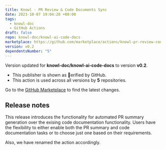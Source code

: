 ```yaml
---
title: Knowl - PR Review & Code Documents Sync
date: 2023-10-07 19:04:20 +00:00
tags:
  - knowl-doc
  - GitHub Actions
draft: false
repo: knowl-doc/knowl-ai-code-docs
marketplace: https://github.com/marketplace/actions/knowl-pr-review-code-documents-sync
version: v0.2
dependentsNumber: "5"
---
```



Version updated for **knowl-doc/knowl-ai-code-docs** to version **v0.2**.
- This publisher is shown as erified by GitHub.
- This action is used across all versions by **5** repositories.

Go to the [GitHub Marketplace](https://github.com/marketplace/actions/knowl-pr-review-code-documents-sync) to find the latest changes.

## Release notes

This release introduces the functionality for automated PR summary generation over the exising code documentation functionality. Users have the flexibility to either enable both the PR summary and code documentation tasks or to choose just one based on their requirements.

Also, we have renamed the action accordingly. 
